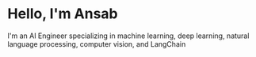 # Hello, I'm Ansab

I'm an AI Engineer specializing in machine learning, deep learning, natural language processing, computer vision, and LangChain
